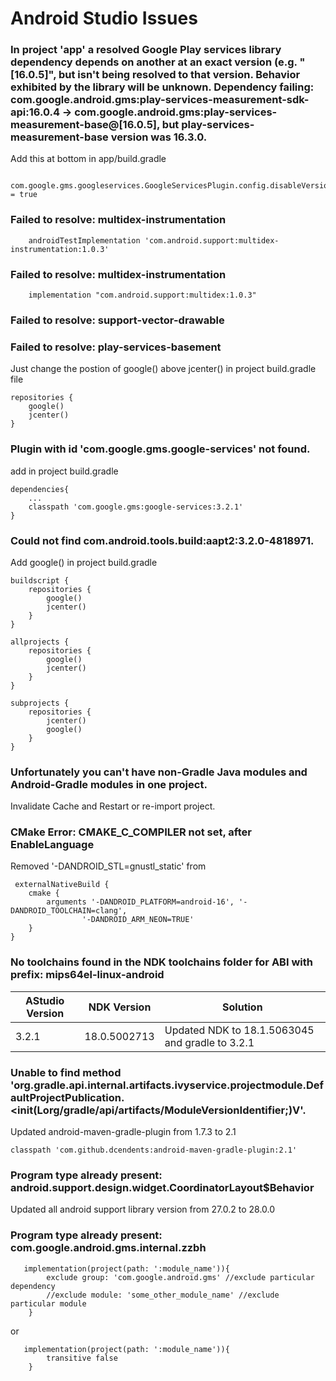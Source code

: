 # Android Studio Issues
### In project 'app' a resolved Google Play services library dependency depends on another at an exact version (e.g. "[16.0.5]", but isn't being resolved to that version. Behavior exhibited by the library will be unknown. Dependency failing: com.google.android.gms:play-services-measurement-sdk-api:16.0.4 -> com.google.android.gms:play-services-measurement-base@[16.0.5], but play-services-measurement-base version was 16.3.0.

Add this at bottom in app/build.gradle

``` apply plugin: 'com.google.gms.google-services'
    com.google.gms.googleservices.GoogleServicesPlugin.config.disableVersionCheck = true
```

### Failed to resolve: multidex-instrumentation
```
    androidTestImplementation 'com.android.support:multidex-instrumentation:1.0.3'
```

### Failed to resolve: multidex-instrumentation
```
    implementation "com.android.support:multidex:1.0.3"
```

### Failed to resolve: support-vector-drawable
### Failed to resolve: play-services-basement
Just change the postion of google() above jcenter() in project build.gradle file
```
repositories {
    google()
    jcenter()
}

```

### Plugin with id 'com.google.gms.google-services' not found.
add in project build.gradle
```
dependencies{
    ...
    classpath 'com.google.gms:google-services:3.2.1'
}
```

### Could not find com.android.tools.build:aapt2:3.2.0-4818971.
Add google() in project build.gradle
```
buildscript {
    repositories {
        google()
        jcenter()
    }
}

allprojects {
    repositories {
        google()
        jcenter()
    }
}

subprojects {
    repositories {
        jcenter()
        google()
    }
}

```

### Unfortunately you can't have non-Gradle Java modules and Android-Gradle modules in one project.
Invalidate Cache and Restart or re-import project. 

### CMake Error: CMAKE_C_COMPILER not set, after EnableLanguage
Removed '-DANDROID_STL=gnustl_static' from
```
 externalNativeBuild {
    cmake {
        arguments '-DANDROID_PLATFORM=android-16', '-DANDROID_TOOLCHAIN=clang',
                '-DANDROID_ARM_NEON=TRUE'
    }
}
```
### No toolchains found in the NDK toolchains folder for ABI with prefix: mips64el-linux-android

| AStudio Version | NDK Version | Solution |
| --------------- | ----------- | -------- |
| 3.2.1 | 18.0.5002713 | Updated NDK to 18.1.5063045 and gradle to 3.2.1 |


### Unable to find method 'org.gradle.api.internal.artifacts.ivyservice.projectmodule.DefaultProjectPublication.<init(Lorg/gradle/api/artifacts/ModuleVersionIdentifier;)V'.

Updated android-maven-gradle-plugin from 1.7.3 to 2.1

``` 
classpath 'com.github.dcendents:android-maven-gradle-plugin:2.1'
```
### Program type already present: android.support.design.widget.CoordinatorLayout$Behavior

Updated all android support library version from 27.0.2 to 28.0.0

### Program type already present: com.google.android.gms.internal.zzbh
```
   implementation(project(path: ':module_name')){
        exclude group: 'com.google.android.gms' //exclude particular dependency
        //exclude module: 'some_other_module_name' //exclude particular module
    }
```
or
```
   implementation(project(path: ':module_name')){
        transitive false
    }
```
    
